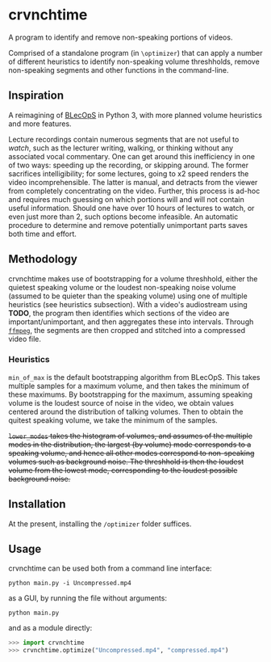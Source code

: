 # crvnchtime

A program to identify and remove non-speaking portions of videos.

Comprised of a standalone program (in `\optimizer`) that can apply a number of different heuristics to identify non-speaking volume threshholds, remove non-speaking segments and other functions in the command-line.

## Inspiration

A reimagining of [BLecOpS](https://github.com/shi428/blecop) in Python 3, with more planned volume heuristics and more features.

Lecture recordings contain numerous segments that are not useful to *watch*, such as the lecturer writing, walking, or thinking without any associated vocal commentary.
One can get around this inefficiency in one of two ways: speeding up the recording, or skipping around.
The former sacrifices intelligibility; for some lectures, going to x2 speed renders the video incomprehensible.
The latter is manual, and detracts from the viewer from completely concentrating on the video.
Further, this process is ad-hoc and requires much guessing on which portions will and will not contain useful information.
Should one have over 10 hours of lectures to watch, or even just more than 2, such options become infeasible.
An automatic procedure to determine and remove potentially unimportant parts saves both time and effort.

## Methodology

crvnchtime makes use of bootstrapping for a volume threshhold, either the quietest speaking volume or the loudest non-speaking noise volume (assumed to be quieter than the speaking volume) using one of multiple heuristics (see heuristics subsection).
With a video's audiostream using **TODO**, the program then identifies which sections of the video are important/unimportant, and then aggregates these into intervals.
Through [`ffmpeg`](https://ffmpeg.org/), the segments are then cropped and stitched into a compressed video file.

### Heuristics

`min_of_max` is the default bootstrapping algorithm from BLecOpS.
This takes multiple samples for a maximum volume, and then takes the minimum of these maximums.
By bootstrapping for the maximum, assuming speaking volume is the loudest source of noise in the video, we obtain values centered around the distribution of talking volumes.
Then to obtain the quitest speaking volume, we take the minimum of the samples.

~~`lower_modes` takes the histogram of volumes, and assumes of the multiple modes in the distribution, the largest (by volume) mode corresponds to a speaking volume, and hence all other modes correspond to non-speaking volumes such as background noise.
The threshhold is then the loudest volume from the lowest mode, corresponding to the loudest possible background noise.~~

## Installation

At the present, installing the `/optimizer` folder suffices.

## Usage

crvnchtime can be used both from a command line interface:
```
python main.py -i Uncompressed.mp4
```
as a GUI, by running the file without arguments:
```
python main.py
```
and as a module directly:
```python
>>> import crvnchtime
>>> crvnchtime.optimize("Uncompressed.mp4", "compressed.mp4")
```
